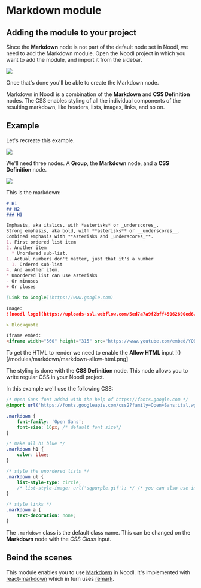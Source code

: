 # Markdown module

## Adding the module to your project

Since the **Markdown** node is not part of the default node set in Noodl, we need to add the Markdown module. Open the Noodl project in which you want to add the module, and import it from the sidebar.

![](/library/modules/markdown/markdown-add-module.png)


Once that's done you'll be able to create the Markdown node.

Markdown in Noodl is a combination of the **Markdown** and **CSS Definition** nodes. The CSS enables styling of all the individual components of the resulting markdown, like headers, lists, images, links, and so on.


## Example
Let's recreate this example.

![](/library/modules/markdown/markdown-example.png)

We'll need three nodes. A **Group**, the **Markdown** node, and a **CSS Definition** node.

![](/library/modules/markdown/markdown-nodes.png)

This is the markdown:
```markdown
# H1
## H2
### H3

Emphasis, aka italics, with *asterisks* or _underscores_.
Strong emphasis, aka bold, with **asterisks** or __underscores__.
Combined emphasis with **asterisks and _underscores_**.
1. First ordered list item
2. Another item
  * Unordered sub-list. 
1. Actual numbers don't matter, just that it's a number
  1. Ordered sub-list
4. And another item.
* Unordered list can use asterisks
- Or minuses
+ Or pluses

[Link to Google](https://www.google.com)

Image: 
![noodl logo](https://uploads-ssl.webflow.com/5ed7a7a9f2bff45062890ed6/5ef31ce42ee3d316fbf5f888_text-logo-black.png)

> Blockquote

Iframe embed:
<iframe width="560" height="315" src="https://www.youtube.com/embed/YQBndLl1phI" frameborder="0" allow="accelerometer; autoplay; clipboard-write; encrypted-media; gyroscope; picture-in-picture" allowfullscreen></iframe>
```

To get the HTML to render we need to enable the **Allow HTML** input
!()[/modules/markdown/markdown-allow-html.png]

The styling is done with the **CSS Definition** node. This node allows you to write regular CSS in your Noodl project.

In this example we'll use the following CSS:
```css
/* Open Sans font added with the help of https://fonts.google.com */
@import url('https://fonts.googleapis.com/css2?family=Open+Sans:ital,wght@0,300;0,400;0,600;0,700;0,800;1,300;1,400;1,600;1,700;1,800&display=swap');

.markdown {
    font-family: 'Open Sans';
    font-size: 16px; /* default font size*/
}

/* make all h1 blue */
.markdown h1 { 
    color: blue; 
}

/* style the unordered lists */
.markdown ul { 
    list-style-type: circle; 
    /* list-style-image: url('sqpurple.gif'); */ /* you can also use images in the project folder */
}

/* style links */
.markdown a { 
    text-decoration: none;
}
```
The `.markdown` class is the default class name. This can be changed on the **Markdown** node with the *CSS Class* input.

## Beind the scenes
This module enables you to use [Markdown](https://commonmark.org/help/) in Noodl. It's implemented with [react-markdown](https://github.com/remarkjs/react-markdown) which in turn uses [remark](https://github.com/remarkjs/remark).

